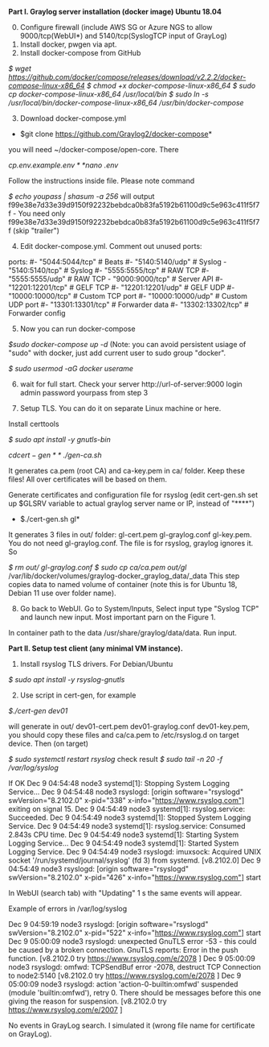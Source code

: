 **Part I. Graylog server installation (docker image) Ubuntu 18.04**

0. Configure firewall (include AWS SG or Azure NGS to allow 9000/tcp(WebUI*) and 5140/tcp(SyslogTCP input of GrayLog)
1. Install docker, pwgen via apt.
2. Install docker-compose from GitHub

*$ wget https://github.com/docker/compose/releases/download/v2.2.2/docker-compose-linux-x86_64*
*$ chmod +x docker-compose-linux-x86_64*
*$ sudo cp docker-compose-linux-x86_64 /usr/local/bin*
*$ sudo ln -s /usr/local/bin/docker-compose-linux-x86_64 /usr/bin/docker-compose*

3. Download docker-compose.yml

* $git clone https://github.com/Graylog2/docker-compose* 

you will need ~/docker-compose/open-core. There

*$cp .env.example .env*
*$nano .env*

Follow the instructions inside file. Please note command

*$ echo youpass | shasum -a 256*
will output
f99e38e7d33e39d9150f92232bebdca0b83fa5192b61100d9c5e963c411f5f7f  -
You need only
f99e38e7d33e39d9150f92232bebdca0b83fa5192b61100d9c5e963c411f5f7f
(skip "trailer")

4.  Edit docker-compose.yml. Comment out unused ports:

ports:
    #- "5044:5044/tcp"   # Beats
    #- "5140:5140/udp"   # Syslog
    - "5140:5140/tcp"   # Syslog
    #- "5555:5555/tcp"   # RAW TCP
    #- "5555:5555/udp"   # RAW TCP
    - "9000:9000/tcp"   # Server API
    #- "12201:12201/tcp" # GELF TCP
    #- "12201:12201/udp" # GELF UDP
    #- "10000:10000/tcp" # Custom TCP port
    #- "10000:10000/udp" # Custom UDP port
    #- "13301:13301/tcp" # Forwarder data
    #- "13302:13302/tcp" # Forwarder config

5. Now you can run docker-compose

*$sudo docker-compose up -d*
(Note: you can avoid persistent usiage of "sudo" with docker, just add current user to sudo group "docker".

*$ sudo usermod -aG docker userame*

6. wait for full start. Check your server http://url-of-server:9000
login admin
password yourpass from step 3

7. Setup TLS. You can do it on separate Linux machine or here.

Install certtools

*$ sudo apt install -y gnutls-bin*


*$cd  cert-gen*
*$ ./gen-ca.sh*

It generates ca.pem (root CA) and ca-key.pem in ca/ folder. Keep these files! All over certificates will be based on them.

Generate certificates and configuration file for rsyslog
(edit  cert-gen.sh set up $GLSRV variable to actual graylog server name or IP, instead of "****")

* $./cert-gen.sh gl*

It generates 3 files in out/ folder: gl-cert.pem  gl-graylog.conf  gl-key.pem. You do not need gl-graylog.conf. The file is for rsyslog, graylog ignores it. So

*$ rm out/ gl-graylog.conf*
*$ sudo cp ca/ca.pem out/gl* /var/lib/docker/volumes/graylog-docker_graylog_data/_data
This step copies data to named volume of container (note this is for Ubuntu 18, Debian 11 use over folder name).

8. Go back to WebUI.  Go to System/Inputs, Select input type "Syslog TCP" and launch new input. Most important parn on the Figure 1.



In container path to the data /usr/share/graylog/data/data. Run input.



**Part II. Setup test client (any minimal VM instance).**

1.  Install rsyslog TLS drivers. For Debian/Ubuntu

*$ sudo apt install -y rsyslog-gnutls*
 
2. Use script in cert-gen, for example

*$./cert-gen  dev01*

will generate in out/ dev01-cert.pem  dev01-graylog.conf  dev01-key.pem, you should copy these files and ca/ca.pem to /etc/rsyslog.d on target device. Then (on target)

*$ sudo systemctl restart rsyslog*
check result
*$ sudo tail -n 20 -f /var/log/syslog*

If OK
Dec  9 04:54:48 node3 systemd[1]: Stopping System Logging Service...
Dec  9 04:54:48 node3 rsyslogd: [origin software="rsyslogd" swVersion="8.2102.0" x-pid="338" x-info="https://www.rsyslog.com"] exiting on signal 15.
Dec  9 04:54:49 node3 systemd[1]: rsyslog.service: Succeeded.
Dec  9 04:54:49 node3 systemd[1]: Stopped System Logging Service.
Dec  9 04:54:49 node3 systemd[1]: rsyslog.service: Consumed 2.843s CPU time.
Dec  9 04:54:49 node3 systemd[1]: Starting System Logging Service...
Dec  9 04:54:49 node3 systemd[1]: Started System Logging Service.
Dec  9 04:54:49 node3 rsyslogd: imuxsock: Acquired UNIX socket '/run/systemd/journal/syslog' (fd 3) from systemd.  [v8.2102.0]
Dec  9 04:54:49 node3 rsyslogd: [origin software="rsyslogd" swVersion="8.2102.0" x-pid="426" x-info="https://www.rsyslog.com"] start

In WebUI (search tab) with "Updating" 1 s the same events will appear.

Example of errors in /var/log/syslog

Dec  9 04:59:19 node3 rsyslogd: [origin software="rsyslogd" swVersion="8.2102.0" x-pid="522" x-info="https://www.rsyslog.com"] start
Dec  9 05:00:09 node3 rsyslogd: unexpected GnuTLS error -53 - this could be caused by a broken connection. GnuTLS reports: Error in the push function.   [v8.2102.0 try https://www.rsyslog.com/e/2078 ]
Dec  9 05:00:09 node3 rsyslogd: omfwd: TCPSendBuf error -2078, destruct TCP Connection to node2:5140 [v8.2102.0 try https://www.rsyslog.com/e/2078 ]
Dec  9 05:00:09 node3 rsyslogd: action 'action-0-builtin:omfwd' suspended (module 'builtin:omfwd'), retry 0. There should be messages before this one giving the reason for suspension. [v8.2102.0 try https://www.rsyslog.com/e/2007 ]

No events in GrayLog search. I simulated it (wrong file name for certificate on GrayLog).








